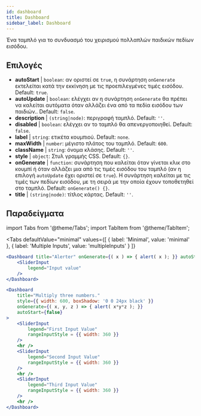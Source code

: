 ```yaml
--- 
id: dashboard 
title: Dashboard
sidebar_label: Dashboard 
---
```


Ένα ταμπλό για το συνδυασμό του χειρισμού πολλαπλών παιδικών πεδίων εισόδου.

## Επιλογές

* __autoStart__ | `boolean`: αν οριστεί σε `true`, η συνάρτηση `onGenerate` εκτελείται κατά την εκκίνηση με τις προεπιλεγμένες τιμές εισόδου. Default: `true`.
* __autoUpdate__ | `boolean`: ελέγχει αν η συνάρτηση `onGenerate` θα πρέπει να καλείται αυτόματα όταν αλλάζει ένα από τα πεδία εισόδου των παιδιών.. Default: `false`.
* __description__ | `(string|node)`: περιγραφή ταμπλό. Default: `''`.
* __disabled__ | `boolean`: ελέγχει αν το ταμπλό θα απενεργοποιηθεί. Default: `false`.
* __label__ | `string`: ετικέτα κουμπιού. Default: `none`.
* __maxWidth__ | `number`: μέγιστο πλάτος του ταμπλό. Default: `600`.
* __className__ | `string`: όνομα κλάσης. Default: `''`.
* __style__ | `object`: Στυλ γραμμής CSS. Default: `{}`.
* __onGenerate__ | `function`: συνάρτηση που καλείται όταν γίνεται κλικ στο κουμπί ή όταν αλλάζει μια από τις τιμές εισόδου του ταμπλό (αν η επιλογή `autoUpdate` έχει οριστεί σε `true`). Η συνάρτηση καλείται με τις τιμές των πεδίων εισόδου, με τη σειρά με την οποία έχουν τοποθετηθεί στο ταμπλό. Default: `onGenerate() {}`.
* __title__ | `(string|node)`: τίτλος κάρτας. Default: `''`.


## Παραδείγματα

import Tabs from '@theme/Tabs';
import TabItem from '@theme/TabItem';

<Tabs
    defaultValue="minimal"
    values={[
        { label: 'Minimal', value: 'minimal' },
        { label: 'Multiple Inputs', value: 'multipleInputs' }
    ]}
>

<TabItem value="minimal"> 

```jsx live
<Dashboard title="Alerter" onGenerate={( x ) => { alert( x ); }} autoStart={false} >
    <SliderInput
        legend="Input value"
    />
</Dashboard>
```

</TabItem>

<TabItem value="multipleInputs" > 

```jsx live
<Dashboard 
    title="Multiply three numbers."
    style={{ width: 600, boxShadow: '0 0 24px black' }}
    onGenerate={( x, y, z ) => { alert( x*y*z ); }} 
    autoStart={false} 
>
    <SliderInput
        legend="First Input Value"
        rangeInputStyle = {{ width: 360 }}
    />
    <hr />
    <SliderInput
        legend="Second Input Value"
        rangeInputStyle = {{ width: 360 }}
    />
    <hr />
    <SliderInput
        legend="Third Input Value"
        rangeInputStyle = {{ width: 360 }}
    />
    <hr />
</Dashboard>
```

</TabItem>

</Tabs>
